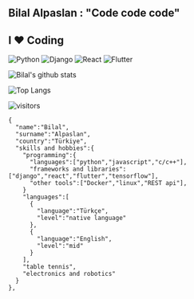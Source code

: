 ##   Bilal Alpaslan : "Code code code"     <br>


## I ❤️ Coding


![Python](https://img.shields.io/badge/-Python-056676?style=flat&logo=python&labelColor=000)
![Django](https://img.shields.io/badge/-Django-056676?style=flat&logo=django&labelColor=000)
![React](https://img.shields.io/badge/-React-056676?style=flat&logo=react&logoColor=fff)
![Flutter](https://img.shields.io/badge/-Flutter-056676?style=flat&logo=flutter&labelColor=000)


![Bilal's github stats](https://github-readme-stats.vercel.app/api?username=BilalAlpaslan&show_icons=true)

![Top Langs](https://github-readme-stats.vercel.app/api/top-langs/?username=BilalAlpaslan&layout=compact&theme=radical)


![visitors](https://visitor-badge.laobi.icu/badge?page_id=BilalAlpaslan)


    {
      "name":"Bilal",
      "surname":"Alpaslan",
      "country":"Türkiye",
      "skills and hobbies":{
        "programming":{
          "languages":["python","javascript","c/c++"],
          "frameworks and libraries":["django","react","flutter","tensorflow"],
          "other tools":["Docker","linux","REST api"],
        }
        "languages":[
          {
            "language":"Türkçe",
            "level":"native language"
          },
          {
            "language":"English",
            "level":"mid"
          }
        ],
        "table tennis",
        "electronics and robotics"
      }  
    },
 
